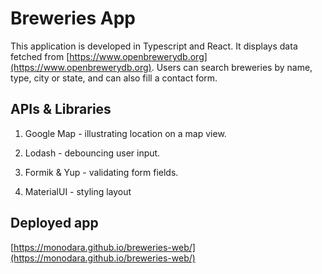 # Breweries App

This application is developed in Typescript and React. It displays data fetched from [https://www.openbrewerydb.org](https://www.openbrewerydb.org). Users can search breweries by name, type, city or state, and can also fill a contact form.

## APIs & Libraries

1. Google Map - illustrating location on a map view.

2. Lodash - debouncing user input.

3. Formik & Yup - validating form fields.

4. MaterialUI - styling layout

## Deployed app

[https://monodara.github.io/breweries-web/](https://monodara.github.io/breweries-web/)
